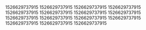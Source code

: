 1526629737915
1526629737915
1526629737915
1526629737915
1526629737915
1526629737915
1526629737915
1526629737915
1526629737915
1526629737915
1526629737915
1526629737915
1526629737915
1526629737915
1526629737915
